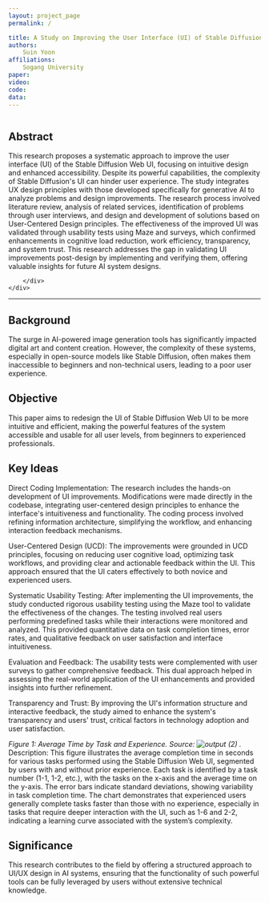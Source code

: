 ```yaml
---
layout: project_page
permalink: /

title: A Study on Improving the User Interface (UI) of Stable Diffusion Web UI
authors:
    Suin Yoon
affiliations:
    Sogang University
paper: 
video: 
code: 
data: 
---
```


<!-- Using HTML to center the abstract -->
<div class="columns is-centered has-text-centered">
    <div class="column is-four-fifths">
        <h2>Abstract</h2>
        <div class="content has-text-justified">
This research proposes a systematic approach to improve the user interface (UI) of the Stable Diffusion Web UI, focusing on intuitive design and enhanced accessibility. Despite its powerful capabilities, the complexity of Stable Diffusion's UI can hinder user experience. The study integrates UX design principles with those developed specifically for generative AI to analyze problems and design improvements. The research process involved literature review, analysis of related services, identification of problems through user interviews, and design and development of solutions based on User-Centered Design principles. The effectiveness of the improved UI was validated through usability tests using Maze and surveys, which confirmed enhancements in cognitive load reduction, work efficiency, transparency, and system trust. This research addresses the gap in validating UI improvements post-design by implementing and verifying them, offering valuable insights for future AI system designs.

        </div>
    </div>
</div>

---


## Background
The surge in AI-powered image generation tools has significantly impacted digital art and content creation. However, the complexity of these systems, especially in open-source models like Stable Diffusion, often makes them inaccessible to beginners and non-technical users, leading to a poor user experience.

## Objective
This paper aims to redesign the UI of Stable Diffusion Web UI to be more intuitive and efficient, making the powerful features of the system accessible and usable for all user levels, from beginners to experienced professionals.


## Key Ideas
Direct Coding Implementation: The research includes the hands-on development of UI improvements. Modifications were made directly in the codebase, integrating user-centered design principles to enhance the interface's intuitiveness and functionality. The coding process involved refining information architecture, simplifying the workflow, and enhancing interaction feedback mechanisms.

User-Centered Design (UCD): The improvements were grounded in UCD principles, focusing on reducing user cognitive load, optimizing task workflows, and providing clear and actionable feedback within the UI. This approach ensured that the UI caters effectively to both novice and experienced users.

Systematic Usability Testing: After implementing the UI improvements, the study conducted rigorous usability testing using the Maze tool to validate the effectiveness of the changes. The testing involved real users performing predefined tasks while their interactions were monitored and analyzed. This provided quantitative data on task completion times, error rates, and qualitative feedback on user satisfaction and interface intuitiveness.

Evaluation and Feedback: The usability tests were complemented with user surveys to gather comprehensive feedback. This dual approach helped in assessing the real-world application of the UI enhancements and provided insights into further refinement.

Transparency and Trust: By improving the UI's information structure and interactive feedback, the study aimed to enhance the system's transparency and users' trust, critical factors in technology adoption and user satisfaction.


*Figure 1: Average Time by Task and Experience. Source: ![output (2)](https://github.com/user-attachments/assets/0fd6e8e1-dedc-4a0c-bbc3-7c557d18bc1a)
.*
Description: This figure illustrates the average completion time in seconds for various tasks performed using the Stable Diffusion Web UI, segmented by users with and without prior experience. Each task is identified by a task number (1-1, 1-2, etc.), with the tasks on the x-axis and the average time on the y-axis. The error bars indicate standard deviations, showing variability in task completion time. The chart demonstrates that experienced users generally complete tasks faster than those with no experience, especially in tasks that require deeper interaction with the UI, such as 1-6 and 2-2, indicating a learning curve associated with the system’s complexity.




## Significance
This research contributes to the field by offering a structured approach to UI/UX design in AI systems, ensuring that the functionality of such powerful tools can be fully leveraged by users without extensive technical knowledge.


```
